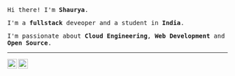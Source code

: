 <p><samp>Hi there! I'm <b>Shaurya</b>.</samp></p>
<p><samp>I'm a <b>fullstack</b> deveoper and a student in <b>India</b>.</samp></p>
<p><samp>I'm passionate about <b>Cloud Engineering</b>, <b>Web Development</b> and <b>Open Source</b>.</samp></p>
<hr>
<p>
  <a href="https://snipc.me">
    <img align="left" alt="Felipe's LinkdeIn" width="22px" src="https://svg-files.pixelied.com/cef5a783-c304-437c-8e2f-e4625903a478/thumb-256px.png" />
  </a>
  <a href="mailto:mail@snipc.me">
    <img align="left" alt="GMail" width="22px" src="https://svg-files.pixelied.com/71835f9a-51de-4a2d-b946-0974df3848d3/thumb-256px.png" />
  </a>
</p>
